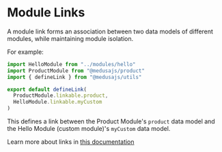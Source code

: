 # Module Links

A module link forms an association between two data models of different modules, while maintaining module isolation.

For example:

```ts
import HelloModule from "../modules/hello"
import ProductModule from "@medusajs/product"
import { defineLink } from "@medusajs/utils"

export default defineLink(
  ProductModule.linkable.product,
  HelloModule.linkable.myCustom
)
```

This defines a link between the Product Module's `product` data model and the Hello Module (custom module)'s `myCustom` data model.

Learn more about links in [this documentation](https://docs.medusajs.com/v2/advanced-development/modules/module-links)
